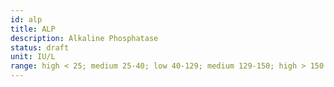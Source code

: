 ```yaml
---
id: alp
title: ALP
description: Alkaline Phosphatase
status: draft
unit: IU/L
range: high < 25; medium 25-40; low 40-129; medium 129-150; high > 150
---
```

